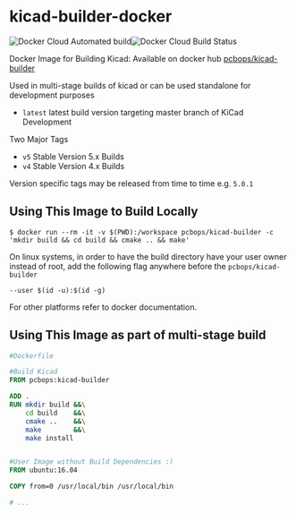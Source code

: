 # kicad-builder-docker

![Docker Cloud Automated build](https://img.shields.io/docker/cloud/automated/pcbops/kicad-builder.svg)![Docker Cloud Build Status](https://img.shields.io/docker/cloud/build/pcbops/kicad-builder.svg)

Docker Image for Building Kicad: Available on docker hub [pcbops/kicad-builder](https://cloud.docker.com/u/pcbops/repository/docker/pcbops/kicad-builder)

Used in multi-stage builds of kicad or can be used standalone for development purposes

 - `latest` latest build version targeting master branch of KiCad Development

Two Major Tags

 - `v5` Stable Version 5.x Builds
 - `v4` Stable Version 4.x Builds

Version specific tags may be released from time to time e.g. `5.0.1`


## Using This Image to Build Locally

`$ docker run --rm -it -v $(PWD):/workspace pcbops/kicad-builder -c 'mkdir build && cd build && cmake .. && make'`

On linux systems, in order to have the build directory have your user owner instead of root, add the following flag anywhere before the  `pcbops/kicad-builder`

`--user $(id -u):$(id -g)`

For other platforms refer to docker documentation.


## Using This Image as part of multi-stage build


```Dockerfile
#Dockerfile

#Build Kicad
FROM pcbops:kicad-builder

ADD .
RUN mkdir build &&\
    cd build    &&\
    cmake ..    &&\
    make        &&\
    make install


#User Image without Build Dependencies :)
FROM ubuntu:16.04

COPY from=0 /usr/local/bin /usr/local/bin

# ...


```
